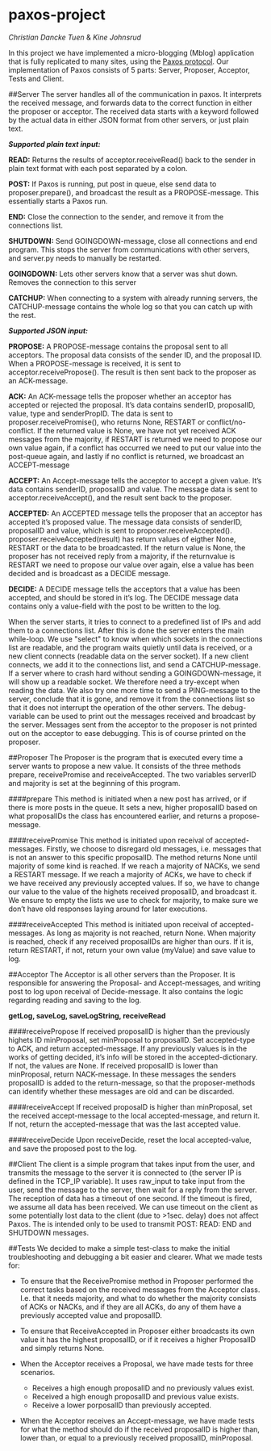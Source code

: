paxos-project
=============
*Christian Dancke Tuen* & 
*Kine Johnsrud*


In this project we have implemented a micro-blogging (Mblog) application 
that is fully replicated to many sites, using the <a href="http://en.wikipedia.org/wiki/Paxos_(computer_science)">Paxos protocol</a>. Our implementation of Paxos consists of 5 parts: Server, Proposer, Acceptor, Tests and Client. 

##Server
The server handles all of the communication in paxos. It interprets the received message, and forwards data to the correct function in either the proposer or acceptor. The received data starts with a keyword followed by the actual data in either JSON format from other servers, or just plain text.

***Supported plain text input:***

**READ:** Returns the results of acceptor.receiveRead() back to the sender in plain text format with each post separated by a colon.

**POST:** If Paxos is running, put post in queue, else send data to proposer.prepare(), and broadcast the result as a PROPOSE-message. This essentially starts a Paxos run.

**END:** Close the connection to the sender, and remove it from the connections list.

**SHUTDOWN:** Send GOINGDOWN-message, close all connections and end program. This stops the server from communications with other servers, and server.py needs to manually be restarted.

**GOINGDOWN:** Lets other servers know that a server was shut down. Removes the connection to this server

**CATCHUP:** When connecting to a system with already running servers, the CATCHUP-message contains the whole log so that you can catch up with the rest.

***Supported JSON input:***

**PROPOSE:** A PROPOSE-message contains the proposal sent to all acceptors. The proposal data consists of the sender ID, and the proposal ID. When a PROPOSE-message is received, it is sent to acceptor.receivePropose(). The result is then sent back to the proposer as an ACK-message.

**ACK:** An ACK-message tells the proposer whether an acceptor has accepted or rejected the proposal. It’s data contains senderID, proposalID, value, type and senderPropID. The data is sent to proposer.receivePromise(), who returns None, RESTART or conflict/no-conflict. If the returned value is None, we have not yet received ACK messages from the majority, if RESTART is returned we need to propose our own value again, if a conflict has occurred we need to put our value into the post-queue again, and lastly if no conflict is returned, we broadcast an ACCEPT-message

**ACCEPT:** An Accept-message tells the acceptor to accept a given value. It’s data contains senderID, proposalID and value. The message data is sent to acceptor.receiveAccept(), and the result sent back to the proposer.

**ACCEPTED:** An ACCEPTED message tells the proposer that an acceptor has accepted it’s proposed value. The message data consists of senderID, proposalID and value, which is sent to proposer.receiveAccepted(). proposer.receiveAccepted(result) has return values of eigther None, RESTART or the data to be broadcasted. If the return value is None, the proposer has not received reply from a majority, if the returnvalue is RESTART we need to propose our value over again, else a value has been decided and is broadcast as a DECIDE message.

**DECIDE:** A DECIDE message tells the acceptors that a value has been accepted, and should be stored in it’s log. The DECIDE message data contains only a value-field with the post to be written to the log.

When the server starts, it tries to connect to a predefined list of IPs and add them to a connections list. After this is done the server enters the main while-loop. We use "select" to know when which sockets in the connections list are readable, and the program waits quietly until data is received, or a new client connects (readable data on the server socket). If a new client connects, we add it to the connections list, and send a CATCHUP-message. If a server where to crash hard without sending a GOINGDOWN-message, it will show up a readable socket. We therefore need a try-except when reading the data. We also try one more time to send a PING-message to the server, conclude that it is gone, and remove it from the connections list so that it does not interrupt the operation of the other servers. The debug-variable can be used to print out the messages received and broadcast by the server. Messages sent from the acceptor to the proposer is not printed out on the acceptor to ease debugging. This is of course printed on the proposer.


##Proposer
The Proposer is the program that is executed every time a server wants to propose a new value. It consists of the three methods prepare, receivePromise and receiveAccepted. The two variables serverID and majority is set at the beginning of this program.

####prepare
This method is initiated when a new post has arrived, or if there is more posts in the queue. It sets a new, higher proposalID based on what proposalIDs the class has encountered earlier, and returns a propose-message.

####receivePromise
This method is initiated upon receival of accepted-messages. 
Firstly, we choose to disregard old messages, i.e. messages that is not an answer to this specific proposalID.
The method returns None until majority of some kind is reached.
If we reach a majority of NACKs, we send a RESTART message.
If we reach a majority of ACKs, we have to check if we have received any previously accepted values. If so, we have to change our value to the value of the highets received proposalID, and broadcast it.
We ensure to empty the lists we use to check for majority, to make sure we don’t have old responses laying around for later executions.

####receiveAccepted
This method is initiated upon receival of accepted-messages. 
As long as majority is not reached, return None.
When majority is reached, check if any received proposalIDs are higher than ours. If it is, return RESTART, if not, return your own value (myValue) and save value to log.


##Acceptor
The Acceptor is all other servers than the Proposer. It is responsible for answering the Proposal- and Accept-messages, and writing post to log upon receival of Decide-message. It also contains the logic regarding reading and saving to the log.

**getLog, saveLog, saveLogString, receiveRead**

####receivePropose
If received proposalID is higher than the previously highets ID minProposal, set minProposal to proposalID. Set accepted-type to ACK, and return accepted-message.
If any previously values is in the works of getting decided, it’s info will be stored in the accepted-dictionary. If not, the values are None.
If received proposalID is lower than minProposal, return NACK-message.
In these messages the senders proposalID is added to the return-message, so that the proposer-methods can identify whether these messages are old and can be discarded.

####receiveAccept
If received proposalD is higher than minProposal, set the received accept-message to the local accepted-message, and return it. If not, return the accepted-message that was the last accepted value.

####receiveDecide
Upon receiveDecide, reset the local accepted-value, and save the proposed post to the log.


##Client
The client is a simple program that takes input from the user, and transmits the message to the server it is connected to (the server IP is defined in the TCP_IP variable). It uses raw_input to take input from the user, send the message to the server, then wait for a reply from the server. The reception of data has a timeout of one second. If the timeout is fired, we assume all data has been received. We can use timeout on the client as some potentially lost data to the client (due to >1sec. delay) does not affect Paxos. The is intended only to be used to transmit POST: READ: END and SHUTDOWN messages.


##Tests
We decided to make a simple test-class to make the initial troubleshooting and debugging a bit easier and clearer. What we made tests for:

* To ensure that the ReceivePromise method in Proposer performed the correct tasks based on the received messages from the Acceptor class. I.e. that it needs majority, and what to do whether the majority consists of ACKs or NACKs, and if they are all ACKs, do any of them have a previously accepted value and proposalID.

* To ensure that ReceiveAccepted in Proposer either broadcasts its own value it has the highest proposalID, or if it receives a higher ProposalID and simply returns None.

* When the Acceptor receives a Proposal, we have made tests for three scenarios. 

  * Receives a high enough proposalID and  no previously values exist.
  * Received a high enough proposalID and previous value exists.
  * Receive a lower porposalID than previously accepted.

* When the Acceptor receives an Accept-message, we have made tests for what the method should do if the received proposalID is higher than, lower than, or equal to a previously received proposalID, minProposal.
